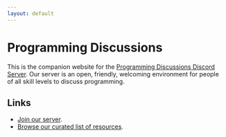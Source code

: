 ```yaml
---
layout: default
---
```


# Programming Discussions

This is the companion website for the [Programming Discussions Discord
Server][1]. Our server is an open, friendly, welcoming environment for people
of all skill levels to discuss programming.

## Links

- [Join our server][1].
- [Browse our curated list of resources][2].

[1]: https://discord.gg/9zT7NHP
[2]: resources
